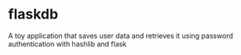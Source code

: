 # flaskdb
A toy application that saves user data and retrieves it using password authentication with hashlib and flask
